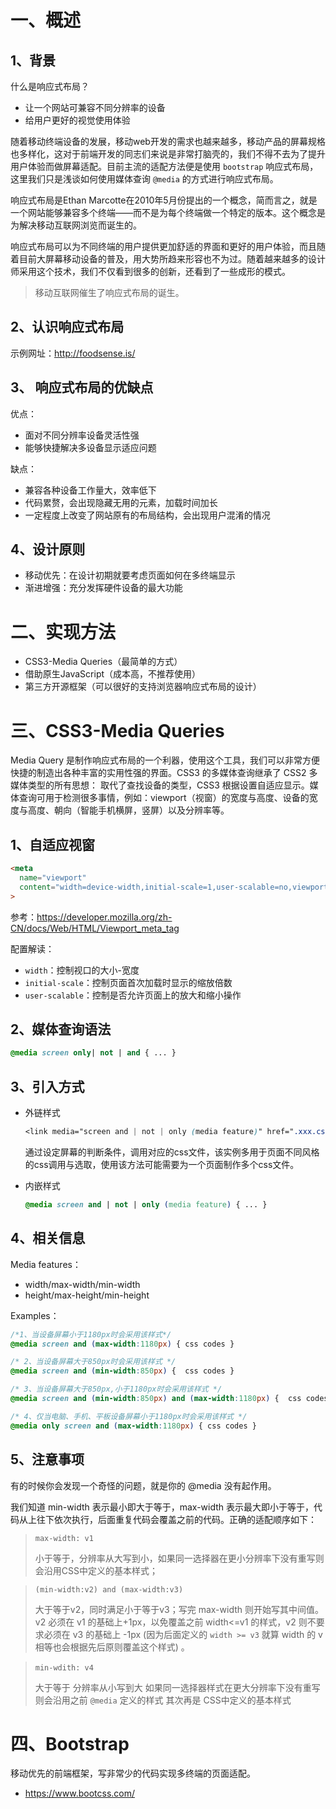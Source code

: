 # 一、概述

## 1、背景

什么是响应式布局？

- 让一个网站可兼容不同分辨率的设备
- 给用户更好的视觉使用体验

随着移动终端设备的发展，移动web开发的需求也越来越多，移动产品的屏幕规格也多样化，这对于前端开发的同志们来说是非常打脑壳的，我们不得不去为了提升用户体验而做屏幕适配。目前主流的适配方法便是使用 `bootstrap` 响应式布局，这里我们只是浅谈如何使用媒体查询 `@media` 的方式进行响应式布局。

响应式布局是Ethan Marcotte在2010年5月份提出的一个概念，简而言之，就是一个网站能够兼容多个终端——而不是为每个终端做一个特定的版本。这个概念是为解决移动互联网浏览而诞生的。

响应式布局可以为不同终端的用户提供更加舒适的界面和更好的用户体验，而且随着目前大屏幕移动设备的普及，用大势所趋来形容也不为过。随着越来越多的设计师采用这个技术，我们不仅看到很多的创新，还看到了一些成形的模式。

> 移动互联网催生了响应式布局的诞生。

## 2、认识响应式布局

示例网址：http://foodsense.is/

## 3、 响应式布局的优缺点

优点：

- 面对不同分辨率设备灵活性强
- 能够快捷解决多设备显示适应问题

缺点：

- 兼容各种设备工作量大，效率低下
- 代码累赘，会出现隐藏无用的元素，加载时间加长
- 一定程度上改变了网站原有的布局结构，会出现用户混淆的情况

## 4、设计原则

- 移动优先：在设计初期就要考虑页面如何在多终端显示
- 渐进增强：充分发挥硬件设备的最大功能

# 二、实现方法

- CSS3-Media Queries（最简单的方式）
- 借助原生JavaScript（成本高，不推荐使用）
- 第三方开源框架（可以很好的支持浏览器响应式布局的设计）

# 三、CSS3-Media Queries

Media Query 是制作响应式布局的一个利器，使用这个工具，我们可以非常方便快捷的制造出各种丰富的实用性强的界面。CSS3 的多媒体查询继承了 CSS2 多媒体类型的所有思想： 取代了查找设备的类型，CSS3 根据设置自适应显示。媒体查询可用于检测很多事情，例如：viewport（视窗）的宽度与高度、设备的宽度与高度、朝向（智能手机横屏，竖屏）以及分辨率等。

## 1、自适应视窗

```html
<meta 
  name="viewport" 
  content="width=device-width,initial-scale=1,user-scalable=no,viewport-fit=cover"
>
```

参考：https://developer.mozilla.org/zh-CN/docs/Web/HTML/Viewport_meta_tag

配置解读：

- `width`：控制视口的大小-宽度
- `initial-scale`：控制页面首次加载时显示的缩放倍数
- `user-scalable`：控制是否允许页面上的放大和缩小操作

## 2、媒体查询语法

```css
@media screen only| not | and { ... }
```

## 3、引入方式

- 外链样式

  ```css
  <link media="screen and | not | only (media feature)" href=".xxx.css">
  ```

  通过设定屏幕的判断条件，调用对应的css文件，该实例多用于页面不同风格的css调用与选取，使用该方法可能需要为一个页面制作多个css文件。

- 内嵌样式

  ```css
  @media screen and | not | only (media feature) { ... }
  ```

## 4、相关信息

Media features：

- width/max-width/min-width
- height/max-height/min-height

Examples：

```css
/*1、当设备屏幕小于1180px时会采用该样式*/
@media screen and (max-width:1180px) { css codes }

/* 2、当设备屏幕大于850px时会采用该样式 */
@media screen and (min-width:850px) {  css codes }

/* 3、当设备屏幕大于850px,小于1180px时会采用该样式 */
@media screen and (min-width:850px) and (max-width:1180px) {  css codes }

/* 4、仅当电脑、手机、平板设备屏幕小于1180px时会采用该样式 */
@media only screen and (max-width:1180px) { css codes }
```

## 5、注意事项

有的时候你会发现一个奇怪的问题，就是你的 @media 没有起作用。

我们知道 min-width 表示最小即大于等于，max-width 表示最大即小于等于，代码从上往下依次执行，后面重复代码会覆盖之前的代码。正确的适配顺序如下：

> `max-width: v1`
>
> 小于等于，分辨率从大写到小，如果同一选择器在更小分辨率下没有重写则会沿用CSS中定义的基本样式；

> `(min-width:v2) and (max-width:v3)` 
>
> 大于等于v2，同时满足小于等于v3；写完 max-width 则开始写其中间值。v2 必须在 v1 的基础上+1px，以免覆盖之前 width<=v1 的样式，v2 则不要求必须在 v3 的基础上 -1px (因为后面定义的 `width >= v3` 就算 width 的 v 相等也会根据先后原则覆盖这个样式) 。

> `min-wdith: v4` 
>
> 大于等于 分辨率从小写到大 如果同一选择器样式在更大分辨率下没有重写则会沿用之前 `@media` 定义的样式 其次再是 CSS中定义的基本样式

# 四、Bootstrap

移动优先的前端框架，写非常少的代码实现多终端的页面适配。

- https://www.bootcss.com/









